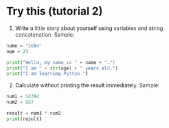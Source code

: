 # Try this (tutorial 2)

1. Write a little story about yourself using variables and string concatenation. Sample:

```py
name = "John"
age = 25

print("Hello, my name is " + name + ".")
print("I am " + str(age) + " years old.")
print("I am learning Python.")
```

2. Calculate without printing the result immediately. Sample:

```py
num1 = 54394
num2 = 587

result = num1 * num2
print(result)
```